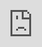 ```yaml
---
title: Bitcoin Mobile and Desktop Wallets
post_status: publish
featured_image: /_images/BitcoinMobileandDesktopWallets.jpeg
---
```


<iframe src="https://player.vimeo.com/video/822660267?badge=0&amp;autopause=0&amp;player_id=0&amp;app_id=58479" frameborder="0" allow="autoplay; fullscreen; picture-in-picture" allowfullscreen style="position:absolute;top:0;left:0;width:100%;height:100%;" title="044 Bitcoin Wallets for Mobile and Desktop"></iframe>

<div style="margin-bottom:30px;"></div>

## Additional Information
* Mobile Wallets (on-chain, self-custody): [Blue Wallet](https://bluewallet.io/) & [Blockstream Green](https://blockstream.com/green/) 
* Desktop Wallets (on-chain, self-custody): [Blue Wallet](https://bluewallet.io/), [Blockstream Green](https://blockstream.com/green/), [Sparrow](https://sparrowwallet.com/) & [Electurm](https://electrum.org/)

## Transcript

Let's talk about wallet recommendations I have for you for your smartphone. And I'm talking only about two wallets here because these are the two I'm using myself. There are so many wallets out there and every day new wallets are coming to that that I can't test all of them. And it's critical actually to have wallets which are trusted, which are open-sourced, meaning everyone can read the source code. A lot of the wallets that are around are closed-source, so nobody really knows how the code is looking. No one can evaluate if there are bugs in it or not. So I recommend as mobile wallets for your smartphone, the Blue Wallet and the Blockstream Green Wallet. It's funny, it's a coincidence that they are both called after a colour, but that doesn't mean anything other than that. 

Then those two you can also use on your desktop. But as I said before, I prefer to use those wallets on my mobile devices because, in general, mobile devices are more secure than your Windows PC or even your Mac, although a Mac usually is more secure than a Windows PC. So I only use desktop wallets if I connect it together to my hardware wallet instead of the manufacturer software or if I want to see more wallets in one software, then I use the Sparrow wallet for the desktop. I can connect hardware wallets to it. I can also connect my wallets that I have on BTCpay server with it. Sparrow is a very versatile bitcoin on-chain wallet. Electrum is also a great wallet. It was one of the first self-custody wallets on the market and I'd say it's more for tech savvy users.
